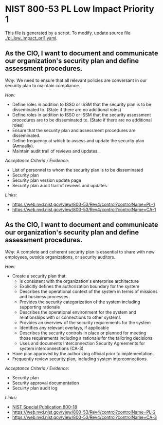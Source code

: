# NIST 800-53 PL Low Impact Priority 1

This file is generated by a script. To modify, update source file [./pl_low_impact_pri1.yaml](./pl_low_impact_pri1.yaml).

## As the CIO, I want to document and communicate our organization's security plan and define assessment procedures.

*Why:*
We need to ensure that all relevant policies are conversant in our security plan to maintain compliance.


*How:* 
* Define roles in addition to ISSO or ISSM that the security plan is to be disseminated to. (State if there are no additional roles)
* Define roles in addition to ISSO or ISSM that the security assessment procedures are to be disseminated to. (State if there are no additional roles)
* Ensure that the security plan and assessment procedures are disseminated.
* Define frequency at which to assess and update the security plan (Annually).
* Maintain audit trail of reviews and updates.


*Acceptance Criteria / Evidence:*
* List of personnel to whom the security plan is to be disseminated
* Security plan
* Security plan version update page
* Security plan audit trail of reviews and updates


*Links:*
* https://web.nvd.nist.gov/view/800-53/Rev4/control?controlName=PL-1
* https://web.nvd.nist.gov/view/800-53/Rev4/control?controlName=CA-1
## As the CIO, I want to document and communicate our organization's security plan and define assessment procedures.

*Why:*
A complete and coherent security plan is essential to share with new employees, outside organizations, or security auditors.


*How:* 
* Create a security plan that:
  * Is consistent with the organization's enterprise architecture
  * Explicitly defines the authorization boundary for the system
  * Describes the operational context of the system in terms of missions and business processes
  * Provides the security categorization of the system including supporting rationale
  * Describes the operational environment for the system and relationships with or connections to other systems
  * Provides an overview of the security requirements for the system
  * Identifies any relevant overlays, if applicable
  * Describes the security controls in place or planned for meeting those requirements including a rationale for the tailoring decisions
  * Uses and documents Interconnection Security Agreements for system interconnections (CA-3)
* Have plan approved by the authorizing official prior to implementation.
* Frequently review security plan, including system interconnections.


*Acceptance Criteria / Evidence:*
* Security plan
* Security approval documentation
* Secuirty plan audit log


*Links:*
* [NIST Special Publication 800-18](http://csrc.nist.gov/publications/PubsSPs.html#800-18)
* https://web.nvd.nist.gov/view/800-53/Rev4/control?controlName=PL-2
* https://web.nvd.nist.gov/view/800-53/Rev4/control?controlName=CA-3
